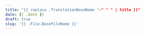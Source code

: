 ```yaml
---
title: "{{ replace .TranslationBaseName "-" " " | title }}"
date: {{ .Date }}
draft: true
slug: '{{ .File.BaseFileName }}'
---
```


